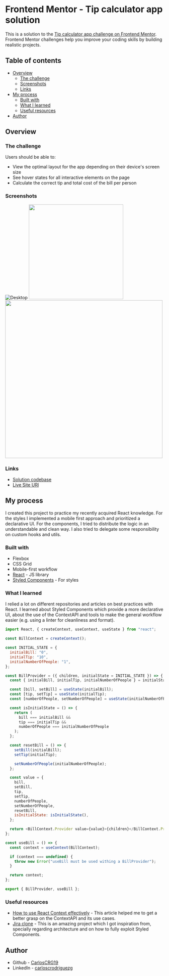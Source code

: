 # Frontend Mentor - Tip calculator app solution

This is a solution to the [Tip calculator app challenge on Frontend Mentor](https://www.frontendmentor.io/challenges/tip-calculator-app-ugJNGbJUX). Frontend Mentor challenges help you improve your coding skills by building realistic projects.

## Table of contents

- [Overview](#overview)
  - [The challenge](#the-challenge)
  - [Screenshots](#screenshots)
  - [Links](#links)
- [My process](#my-process)
  - [Built with](#built-with)
  - [What I learned](#what-i-learned)
  - [Useful resources](#useful-resources)
- [Author](#author)

## Overview

### The challenge

Users should be able to:

- View the optimal layout for the app depending on their device's screen size
- See hover states for all interactive elements on the page
- Calculate the correct tip and total cost of the bill per person

### Screenshots

![Desktop](./screenshots/tip-calculator-app__desktop.png)
<img src="./screenshots/tip-calculator-app__mobile.png" width="300px" />
<img src="./screenshots/tip-calculator-app__tablet.png" width="500px" />

### Links

- [Solution codebase](https://github.com/CarlosCRG19/tip-calculator-app)
- [Live Site URl](https://carloscrg19.github.io/tip-calculator-app/)

## My process

I created this project to practice my recently acquired React knowledge. For the styles I implemented a mobile first approach and prioritized a declarative UI. For the components, I tried to distribute the logic in an understandable and clean way. I also tried to delegate some responsibility on custom hooks and utils.

### Built with

- Flexbox
- CSS Grid
- Mobile-first workflow
- [React](https://reactjs.org/) - JS library
- [Styled Components](https://styled-components.com/) - For styles

### What I learned

I relied a lot on different repositories and articles on best practices with React. I learned about Styled Components which provide a more declarative UI, about the use of the ContextAPI and tools to make the general workflow easier (e.g. using a linter for cleanliness and format).

```js
import React, { createContext, useContext, useState } from "react";

const BillContext = createContext();

const INITIAL_STATE = {
  initialBill: "0",
  initialTip: "10",
  initialNumberOfPeople: "1",
};

const BillProvider = ({ children, initialState = INITIAL_STATE }) => {
  const { initialBill, initialTip, initialNumberOfPeople } = initialState;

  const [bill, setBill] = useState(initialBill);
  const [tip, setTip] = useState(initialTip);
  const [numberOfPeople, setNumberOfPeople] = useState(initialNumberOfPeople);

  const isInitialState = () => {
    return (
      bill === initialBill &&
      tip === initialTip &&
      numberOfPeople === initialNumberOfPeople
    );
  };

  const resetBill = () => {
    setBill(initialBill);
    setTip(initialTip);

    setNumberOfPeople(initialNumberOfPeople);
  };

  const value = {
    bill,
    setBill,
    tip,
    setTip,
    numberOfPeople,
    setNumberOfPeople,
    resetBill,
    isInitialState: isInitialState(),
  };

  return <BillContext.Provider value={value}>{children}</BillContext.Provider>;
};

const useBill = () => {
  const context = useContext(BillContext);

  if (context === undefined) {
    throw new Error("useBill must be used withing a BillProvider");
  }

  return context;
};

export { BillProvider, useBill };
```

### Useful resources

- [How to use React Context effectively](https://kentcdodds.com/blog/how-to-use-react-context-effectively) - This article helped me to get a better grasp on the ContextAPI and its use cases.
- [Jira clone](https://github.com/oldboyxx/jira_clone) - This is an amazing project which I got inspiration from, specially regarding architecture and on how to fully exploit Styled Components.

## Author

- Github - [CarlosCRG19](https://github.com/CarlosCRG19)
- LinkedIn - [carloscrodriguezg](https://www.linkedin.com/in/carloscrodriguezg/)
